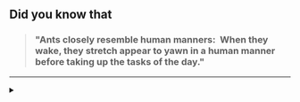 ## Did you know that

<h3>
  <blockquote>
<!--START_SECTION:debris-->                                                                                                                                                                               
"Ants closely resemble human manners:  When they wake, they stretch  appear to yawn in a human manner before taking up the tasks of the day."
<!--END_SECTION:debris-->
  </blockquote>
</h3>

-----

<details>
  <summary></summary>

<img src="https://github-readme-stats.vercel.app/api?show_icons=true&hide=issues&username=ekickx"> <img src="https://github-readme-stats.vercel.app/api/top-langs/?layout=compact&username=ekickx">

</details>
